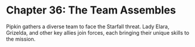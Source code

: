 # Chapter 36: The Team Assembles

Pipkin gathers a diverse team to face the Starfall threat. Lady Elara, Grizelda, and other key allies join forces, each bringing their unique skills to the mission.
